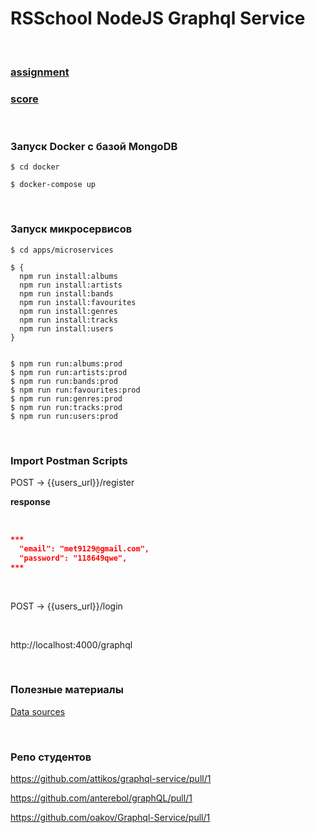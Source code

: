 # RSSchool NodeJS Graphql Service

<br/>

### [assignment](https://github.com/AlreadyBored/nodejs-assignments/blob/main/assignments/graphql-service/assignment.md)

### [score](https://github.com/AlreadyBored/nodejs-assignments/blob/main/assignments/graphql-service/score.md)



<br/>

### Запуск Docker с базой MongoDB


```
$ cd docker

$ docker-compose up
```

<br/>

### Запуск микросервисов


```
$ cd apps/microservices

$ {
  npm run install:albums
  npm run install:artists
  npm run install:bands
  npm run install:favourites
  npm run install:genres
  npm run install:tracks
  npm run install:users
}


$ npm run run:albums:prod
$ npm run run:artists:prod
$ npm run run:bands:prod
$ npm run run:favourites:prod
$ npm run run:genres:prod
$ npm run run:tracks:prod
$ npm run run:users:prod
```

<br/>

### Import Postman Scripts


POST -> {{users_url}}/register


**response**

<br/>

```json
***
  "email": "met9129@gmail.com",
  "password": "118649qwe",
***
```

<br/>

POST -> {{users_url}}/login



<br/>

http://localhost:4000/graphql


<br/>

### Полезные материалы

[Data sources](https://www.apollographql.com/docs/apollo-server/data/data-sources/)


<br/>

### Репо студентов

https://github.com/attikos/graphql-service/pull/1

https://github.com/anterebol/graphQL/pull/1

https://github.com/oakov/Graphql-Service/pull/1

